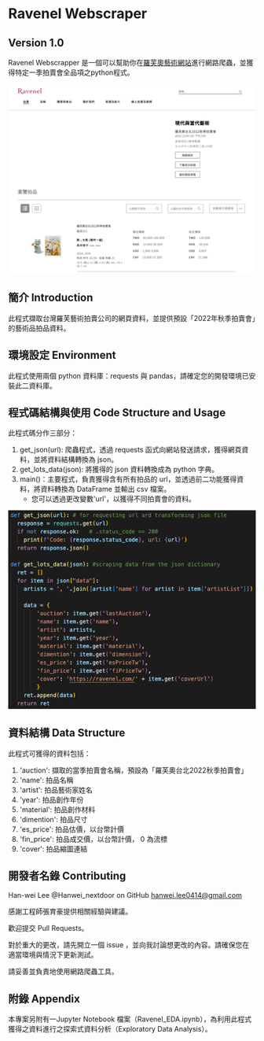 # Ravenel Webscraper 
## Version 1.0

Ravenel Webscrapper 是一個可以幫助你在[羅芙奧藝術網站](https://ravenel.com/)進行網路爬蟲，並獲得特定一季拍賣會全品項之python程式。

![羅芙奧藝術網站截圖](/pic/ravenel_site.png)

## 簡介 Introduction

此程式擷取台灣羅芙藝術拍賣公司的網頁資料，並提供預設「2022年秋季拍賣會」的藝術品拍品資料。

## 環境設定 Environment

此程式使用兩個 python 資料庫：requests 與 pandas，請確定您的開發環境已安裝此二資料庫。

## 程式碼結構與使用 Code Structure and Usage

此程式碼分作三部分：

1. get_json(url): 爬蟲程式，透過 requests 函式向網站發送請求，獲得網頁資料，並將資料結構轉換為 json。
2. get_lots_data(json): 將獲得的 json 資料轉換成為 python 字典。
3. main()：主要程式，負責獲得含有所有拍品的 url，並透過前二功能獲得資料，將資料轉換為 DataFrame 並輸出 csv 檔案。
    - 您可以透過更改變數'url'，以獲得不同拍賣會的資料。

![程式碼截圖](/pic/code.png)

## 資料結構 Data Structure

此程式可獲得的資料包括：

1. 'auction': 擷取的當季拍賣會名稱，預設為「羅芙奧台北2022秋季拍賣會」
2. 'name': 拍品名稱
3. 'artist': 拍品藝術家姓名
4. 'year': 拍品創作年份
5. 'material': 拍品創作材料
6. 'dimention': 拍品尺寸
7. 'es_price': 拍品估價，以台幣計價
8. 'fin_price': 拍品成交價，以台幣計價， 0 為流標
9. 'cover': 拍品縮圖連結

## 開發者名錄 Contributing

Han-wei Lee @Hanwei_nextdoor on GitHub
hanwei.lee0414@gmail.com

感謝工程師張育豪提供相關經驗與建議。

歡迎提交 Pull Requests。

對於重大的更改，請先開立一個 issue ，並向我討論想更改的內容。請確保您在適當環境與情況下更新測試。

請妥善並負責地使用網路爬蟲工具。

## 附錄 Appendix

本專案另附有一Jupyter Notebook 檔案（Ravenel_EDA.ipynb），為利用此程式獲得之資料進行之探索式資料分析（Exploratory Data Analysis）。
